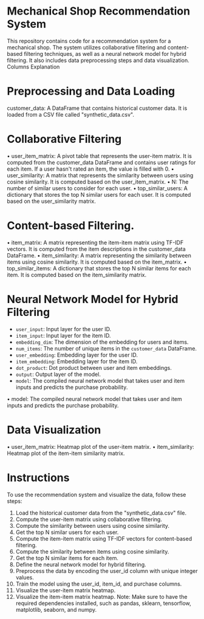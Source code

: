 # Mechanical Shop Recommendation System

This repository contains code for a recommendation system for a mechanical shop. The system utilizes collaborative filtering and content-based filtering techniques, as well as a neural network model for hybrid filtering. It also includes data preprocessing steps and data visualization.
Columns Explanation
# Preprocessing and Data Loading
customer_data: A DataFrame that contains historical customer data. It is loaded from a CSV file called "synthetic_data.csv".
# Collaborative Filtering
•	user_item_matrix: A pivot table that represents the user-item matrix. It is computed from the customer_data DataFrame and contains user ratings for each item. If a user hasn't rated an item, the value is filled with 0.
•	user_similarity: A matrix that represents the similarity between users using cosine similarity. It is computed based on the user_item_matrix.
•	N: The number of similar users to consider for each user.
•	top_similar_users: A dictionary that stores the top N similar users for each user. It is computed based on the user_similarity matrix.
# Content-based Filtering.
•	item_matrix: A matrix representing the item-item matrix using TF-IDF vectors. It is computed from the item descriptions in the customer_data DataFrame.
•	item_similarity: A matrix representing the similarity between items using cosine similarity. It is computed based on the item_matrix.
•	top_similar_items: A dictionary that stores the top N similar items for each item. It is computed based on the item_similarity matrix.
# Neural Network Model for Hybrid Filtering
- `user_input`: Input layer for the user ID.
- `item_input`: Input layer for the item ID.
- `embedding_dim`: The dimension of the embedding for users and items.
- `num_items`: The number of unique items in the `customer_data` DataFrame.
- `user_embedding`: Embedding layer for the user ID.
- `item_embedding`: Embedding layer for the item ID.
- `dot_product`: Dot product between user and item embeddings.
- `output`: Output layer of the model.
- `model`: The compiled neural network model that takes user and item inputs and predicts the purchase probability.

•	model: The compiled neural network model that takes user and item inputs and predicts the purchase probability.
# Data Visualization
•	user_item_matrix: Heatmap plot of the user-item matrix.
•	item_similarity: Heatmap plot of the item-item similarity matrix.
# Instructions
To use the recommendation system and visualize the data, follow these steps:
1.	Load the historical customer data from the "synthetic_data.csv" file.
2.	Compute the user-item matrix using collaborative filtering.
3.	Compute the similarity between users using cosine similarity.
4.	Get the top N similar users for each user.
5.	Compute the item-item matrix using TF-IDF vectors for content-based filtering.
6.	Compute the similarity between items using cosine similarity.
7.	Get the top N similar items for each item.
8.	Define the neural network model for hybrid filtering.
9.	Preprocess the data by encoding the user_id column with unique integer values.
10.	Train the model using the user_id, item_id, and purchase columns.
11.	Visualize the user-item matrix heatmap.
12.	Visualize the item-item matrix heatmap.
Note: Make sure to have the required dependencies installed, such as pandas, sklearn, tensorflow, matplotlib, seaborn, and numpy.
